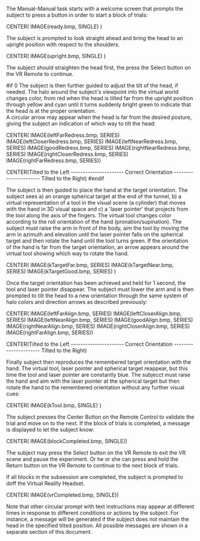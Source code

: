 

The Manual-Manual task starts with a welcome screen that prompts the subject 
to press a button in order to start a block of trials:

CENTER( IMAGE(ready.bmp, SINGLE) )

The subject is prompted to look straight ahead and bring the head to an upright position with respect to the shoulders.

CENTER( IMAGE(upright.bmp, SINGLE) )

The subject should straighten the head first, the press the Select button on the VR Remote to continue.

#if 0
The subject is then further guided to adjust the tilt of the head, if needed.
The halo around the subject's viewpoint into the virtual world changes color, from red when the head 
is tilted far from the upright position through yellow and cyan until it turns suddenly bright green to
indicate that the head is at the proper orientation.  
A circular arrow may appear when the head
is far from the desired posture, giving the subject an indication of which way to tilt the head:

CENTER( IMAGE(leftFarRedress.bmp, SERIES) IMAGE(leftCloserRedress.bmp, SERIES) IMAGE(leftNearRedress.bmp, SERIES) IMAGE(goodRedress.bmp, SERIES) IMAGE(rightNearRedress.bmp, SERIES) IMAGE(rightCloserRedress.bmp, SERIES) IMAGE(rightFarRedress.bmp, SERIES))

CENTER(Tilted to the Left ---------------------- Correct Orientation ---------------------- Tilted to the Right)
#endif

The subject is then guided to place the hand at the target orientation.
The subject sees a) an orange spherical target at the end of the tunnel, 
b) a virtual representation of a tool in the visual scene (a cylinder) 
that moves with the hand in 3D visual space and 
c) a 'laser pointer' that projects from the tool along the axis of the fingers. 
The virtual tool changes color according to the roll orientation of the hand (pronation/supination).
The subject must raise the arm in front of the body, aim the tool by moving the arm in azimuth and elevation until the 
laser pointer falls on the spherical target and then rotate the hand until the tool turns green.
If the orientation of the hand is far from the target orientation, an arrow appears around the virtual tool showing
which way to rotate the hand.

CENTER( IMAGE(kTargetFar.bmp, SERIES)  IMAGE(kTargetNear.bmp, SERIES)  IMAGE(kTargetGood.bmp, SERIES) )

Once the target orientation has been achieved and held for 1 second, the tool and laser pointer disappear.
The subject must lower the arm and is then prompted to tilt the head to a new orientation through the same system 
of halo colors and direction arrows as described previously:

CENTER( IMAGE(leftFarAlign.bmp, SERIES) IMAGE(leftCloserAlign.bmp, SERIES) IMAGE(leftNearAlign.bmp, SERIES) IMAGE(goodAlign.bmp, SERIES) IMAGE(rightNearAlign.bmp, SERIES) IMAGE(rightCloserAlign.bmp, SERIES) IMAGE(rightFarAlign.bmp, SERIES))

CENTER(Tilted to the Left ---------------------- Correct Orientation ---------------------- Tilted to the Right)

Finally subject then reproduces the remembered target orientation with the hand. 
The virtual tool, laser pointer and spherical target reappear, but this time the tool and laser pointer are constantly blue.
The subjecct must raise the hand and aim with the laser pointer at the spherical target but then rotate
the hand to the remembered orientation without any further visual cues:

CENTER( IMAGE(kTool.bmp, SINGLE) )

The subject presses the Center Button on the Remote Control to validate the trial and move on to the next.
If the block of trials is completed, a message is displayed to let the subject know:

CENTER( IMAGE(blockCompleted.bmp, SINGLE))

The subject may press the Select button on the VR Remote to exit the VR scene and pause the experiment. 
Or he or she can press and hold the Return button on the VR Remote to continue to the next block of trials.

If all blocks in the subsession are completed, the subject is prompted to doff the Virtual Reality Headset.

CENTER( IMAGE(vrCompleted.bmp, SINGLE))

Note that other circular prompt with text instructions may appear at different times in response to different conditions
or actions by the subject. For instance, a message will be generated if the subject does not maintain the head in the specified tilted position.
All possible messages are shown in a separate section of this document.